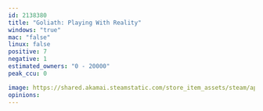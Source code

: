 ```yaml
---
id: 2138380
title: "Goliath: Playing With Reality"
windows: "true"
mac: "false"
linux: false
positive: 7
negative: 1
estimated_owners: "0 - 20000"
peak_ccu: 0

image: https://shared.akamai.steamstatic.com/store_item_assets/steam/apps/2138380/header.jpg?t=1710869782
opinions:
---
```

